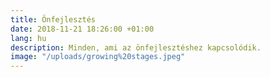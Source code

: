 ```yaml
---
title: Önfejlesztés
date: 2018-11-21 18:26:00 +01:00
lang: hu
description: Minden, ami az önfejlesztéshez kapcsolódik.
image: "/uploads/growing%20stages.jpeg"
---
```


